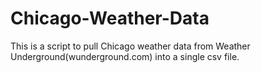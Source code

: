 # Chicago-Weather-Data
This is a script to pull Chicago weather data from Weather Underground(wunderground.com) into a single csv file.
